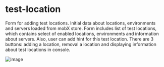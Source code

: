 # test-location
Form for adding test locations. Initial data about locations, environments and servers loaded from mobX store. Form includes list of test locations, 
which contains select of enabled locations, environments and information about servers. Also, user can add hint for this test location. 
There are 3 buttons: adding a location, removal a location and displaying information about test locations in console.


![image](https://user-images.githubusercontent.com/39970318/204776277-a75d12c8-1775-4824-a239-db0fe7a18415.png)
